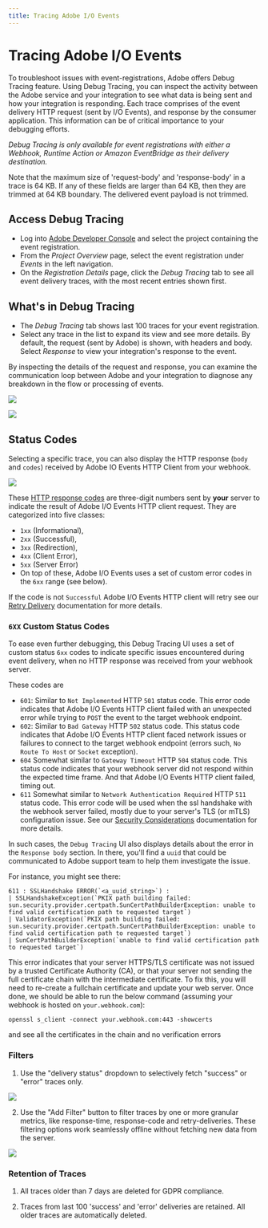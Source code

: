 ```yaml
---
title: Tracing Adobe I/O Events
---
```


# Tracing Adobe I/O Events

To troubleshoot issues with event-registrations, Adobe offers Debug Tracing feature. Using Debug Tracing, you can inspect the activity between the Adobe service and your integration to see what data is being sent and how your integration is responding.
Each trace comprises of the event delivery HTTP request (sent by I/O Events), and response by the consumer application. This information can be of critical importance to your debugging efforts.

*Debug Tracing is only available for event registrations with either a Webhook, Runtime Action or Amazon EventBridge as their delivery destination.*

<InlineAlert variant="info" slots="text"/>
Note that the maximum size of 'request-body' and 'response-body' in a trace is 64 KB. If any of these fields are larger than 64 KB, then they are trimmed at 64 KB boundary. The delivered event payload is not trimmed.

## Access Debug Tracing

* Log into [Adobe Developer Console](https://developer.adobe.com/console/) and select the project containing the event registration.
* From the *Project Overview* page, select the event registration under *Events* in the left navigation.
* On the *Registration Details* page, click the *Debug Tracing* tab to see all event delivery traces, with the most recent entries shown first.

## What's in Debug Tracing

* The *Debug Tracing* tab shows last 100 traces for your event registration.
* Select any trace in the list to expand its view and see more details. By default, the request (sent by Adobe) is shown, with headers and body. Select *Response* to view your integration's response to the event.

By inspecting the details of the request and response, you can examine the communication loop between Adobe and your integration to diagnose any breakdown in the flow or processing of events.  

![](./img/events-debug-tracing.png)

![](./img/events-debug-tracing-expanded.png)

## Status Codes

Selecting a specific trace, you can also display the HTTP response (`body` and `codes`) received by Adobe IO Events HTTP Client from your webhook.

![](./img/events-debug-tracing-expanded_response.png)

These [HTTP response codes](https://developer.mozilla.org/en-US/docs/Web/HTTP/Reference/Status) are three-digit numbers sent by **your** server 
to indicate the result of Adobe I/O Events HTTP client request. 
They are categorized into five classes: 
* `1xx` (Informational), 
* `2xx` (Successful), 
* `3xx` (Redirection), 
* `4xx` (Client Error), 
* `5xx` (Server Error)
*  On top of these, Adobe I/O Events uses a set of custom error codes in the `6xx` range (see below).

If the code is not `Successful` Adobe I/O Events HTTP client will retry see our [Retry Delivery](../guides/index.md#troubleshooting-unstabledisabled-registration-status) documentation for more details.

### `6XX` Custom Status Codes
To ease even further debugging, this Debug Tracing UI uses a set of custom status `6xx` codes to indicate specific issues encountered during event delivery, 
when no HTTP response was received from your webhook server.

These codes are

* `601`: Similar to `Not Implemented` HTTP `501` status code.
  This error code indicates that Adobe I/O Events HTTP client
  failed with an unexpected error while trying to `POST` the event to the target webhook endpoint.
* `602`: Similar to `Bad Gateway` HTTP `502` status code.
  This status code indicates that Adobe I/O Events HTTP client 
  faced network issues or failures to connect to the target webhook endpoint
  (errors such, `No Route To Host` or `Socket` exception).
* `604` Somewhat similar to `Gateway Timeout` HTTP `504` status code. 
  This status code indicates that your webhook server did not respond within the
  expected time frame. And that Adobe I/O Events HTTP client failed, timing out.
* `611` Somewhat similar to `Network Authentication Required` HTTP `511` status code.
  This error code will be used when the ssl handshake with the webhook server failed,
  mostly due to your server's TLS (or mTLS) configuration issue.
  See our [Security Considerations](../guides/index.md#security-considerations) documentation for more details.

In such cases, the `Debug Tracing` UI also displays details about the error in the `Response body` section.
In there, you'll find a `uuid` that could be communicated to Adobe support team to help them investigate the issue.

For instance, you might see there:

    611 : SSLHandshake ERROR(`<a_uuid_string>`) :
    | SSLHandshakeException(`PKIX path building failed: sun.security.provider.certpath.SunCertPathBuilderException: unable to find valid certification path to requested target`)
    | ValidatorException(`PKIX path building failed: sun.security.provider.certpath.SunCertPathBuilderException: unable to find valid certification path to requested target`) 
    | SunCertPathBuilderException(`unable to find valid certification path to requested target`)

This error indicates that your server HTTPS/TLS certificate was not issued by a trusted Certificate Authority (CA),
or that your server not sending the full certificate chain with the intermediate certificate.
To fix this, you will need to re-create a fullchain certificate and update your web server. 
Once done, we should be able to run the below command (assuming your webhook is hosted on `your.webhook.com`):

    openssl s_client -connect your.webhook.com:443 -showcerts  

and see all the certificates in the chain and no verification errors

### Filters

1. Use the "delivery status" dropdown to selectively fetch "success" or "error" traces only.

![](./img/events-debug-tracing-by-status.png)

2. Use the "Add Filter" button to filter traces by one or more granular metrics, like response-time, response-code and retry-deliveries. These filtering options work seamlessly offline without fetching new data from the server.

![](./img/events-debug-tracing-filters.png)

### Retention of Traces

1. All traces older than 7 days are deleted for GDPR compliance.

2. Traces from last 100 'success' and 'error' deliveries are retained. All older traces are automatically deleted.
